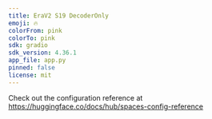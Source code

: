 ```yaml
---
title: EraV2 S19 DecoderOnly
emoji: 🔥
colorFrom: pink
colorTo: pink
sdk: gradio
sdk_version: 4.36.1
app_file: app.py
pinned: false
license: mit
---
```


Check out the configuration reference at https://huggingface.co/docs/hub/spaces-config-reference
